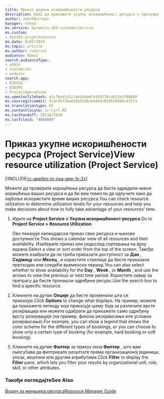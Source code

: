 ```yaml
---
title: Приказ укупне искоришћености ресурса
description: Како да прикажете укупну искоришћеност ресурса у програму Project Service
author: JohnPBurrows
manager: kfend
ms.service: dynamics-365-customerservice
ms.custom:
- dyn365-projectservice
ms.date: 8/03/2018
ms.topic: article
ms.author: ruhercul
audience: Admin
search.audienceType:
- admin
- customizer
- enduser
search.app:
- D365CE
- D365PS
- ProjectOperations
ms.openlocfilehash: e2c76ed1d1c14e1bdadfe919770c4625e2f98840
ms.sourcegitcommit: 5c4c9bf3ba018562d6cb3443c01d550489c415fa
ms.translationtype: HT
ms.contentlocale: sr-Cyrl-RS
ms.lasthandoff: 10/16/2020
ms.locfileid: "4084045"
---
```

# <a name="view-resource-utilization-project-service"></a><span data-ttu-id="39e26-103">Приказ укупне искоришћености ресурса (Project Service)</span><span class="sxs-lookup"><span data-stu-id="39e26-103">View resource utilization (Project Service)</span></span>

[!INCLUDE[cc-applies-to-psa-app-1x-2x](../includes/cc-applies-to-psa-app-1x-2x.md)]

<span data-ttu-id="39e26-104">Можете да проверите коришћење ресурса да бисте одредили нивое коришћења ваших ресурса и да би вам помогли да одлучите како да најбоље искористите време ваших ресурса.</span><span class="sxs-lookup"><span data-stu-id="39e26-104">You can check resource utilization to determine utilization levels for your resources and help you make decisions about how to fully take advantage of your resources’ time.</span></span>  
  
1. <span data-ttu-id="39e26-105">Идите на **Project Service > Укупна искоришћеност ресурса**.</span><span class="sxs-lookup"><span data-stu-id="39e26-105">Go to **Project Service > Resource Utilization**.</span></span> 

     <span data-ttu-id="39e26-106">Ово показује календарски приказ свих ресурса и њихове доступности.</span><span class="sxs-lookup"><span data-stu-id="39e26-106">This shows a calendar view of all resources and their availability.</span></span> <span data-ttu-id="39e26-107">Изаберите приказ или редослед сортирања на врху екрана.</span><span class="sxs-lookup"><span data-stu-id="39e26-107">Select a view or sort order from the top of the screen.</span></span> <span data-ttu-id="39e26-108">Такође можете изабрати да ли треба приказати доступност за **Дан** , **Седмицу** или **Месец** , и користите стрелице да бисте приказали претходни или следећи временски период.</span><span class="sxs-lookup"><span data-stu-id="39e26-108">You can also select whether to show availability for the **Day** , **Week** , or **Month** , and use the arrows to view the previous or next time period.</span></span> <span data-ttu-id="39e26-109">Користите оквир за претрагу да бисте пронашли одређени ресурс.</span><span class="sxs-lookup"><span data-stu-id="39e26-109">Use the search box to find a specific resource.</span></span>      
  
2. <span data-ttu-id="39e26-110">Кликните на дугме **Опције** да бисте променили шта се приказује.</span><span class="sxs-lookup"><span data-stu-id="39e26-110">Click **Options** to change what displays.</span></span> <span data-ttu-id="39e26-111">На пример, можете да прикажете легенду која приказује шему боја за различите врсте резервација или можете одабрати да прикажете само одређену врсту резервације (на пример, фиксно резервисање или условно резервисање).</span><span class="sxs-lookup"><span data-stu-id="39e26-111">For example, you can show a legend that shows the color scheme for the different types of bookings, or you can choose to show only a certain type of booking (for example, hard booking or soft booking).</span></span>  

3. <span data-ttu-id="39e26-112">Кликните на дугме **Филтер** за приказ окна **Филтер** , што вам омогућава да филтрирате резултате према организационој јединици, улози, вештини или другим атрибутима.</span><span class="sxs-lookup"><span data-stu-id="39e26-112">Click **Filter** to display the **Filter** pane, which lets you filter your results by organizational unit, role, skill, or other attributes.</span></span>  
  
### <a name="see-also"></a><span data-ttu-id="39e26-113">Такође погледајте</span><span class="sxs-lookup"><span data-stu-id="39e26-113">See Also</span></span>  
 [<span data-ttu-id="39e26-114">Водич за менаџера ресурса</span><span class="sxs-lookup"><span data-stu-id="39e26-114">Resource Manager Guide</span></span>](../psa/resource-manager-guide.md)
